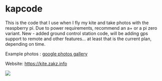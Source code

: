 # kapcode

This is the code that I use when I fly my kite and take photos with the reaspberry pi.  Due to power requirements, recommend an a+ or a pi zero variant.  New - added ground control station code, will be adding gps support to remote and other features... at least that is the current plan, depending on time.

Example photos : <a href="https://photos.google.com/share/AF1QipMrI8DwWHl2Rc-yY2v-jSlsHW-5Unbbz9tAFMLhijcHLriV9mj8hLL9TFlEAy4XyQ?key=RnBMa3VwUkxndVJPQjlGbktjc2RkNFhwdmxpZnJR">google photos gallery</A>

Website: https://kite.zakz.info

<a href="https://codeclimate.com/github/japharl/kapcode"><img src="https://codeclimate.com/github/japharl/kapcode/badges/gpa.svg" /></a>
